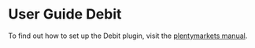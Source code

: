 # User Guide Debit

<div class="alert alert-info" role="alert">
 To find out how to set up the Debit plugin, visit the <a href="https://knowledge.plentymarkets.com/en/payment/payment-plugins/debit" target="_blank">plentymarkets manual</a>.
</div>
